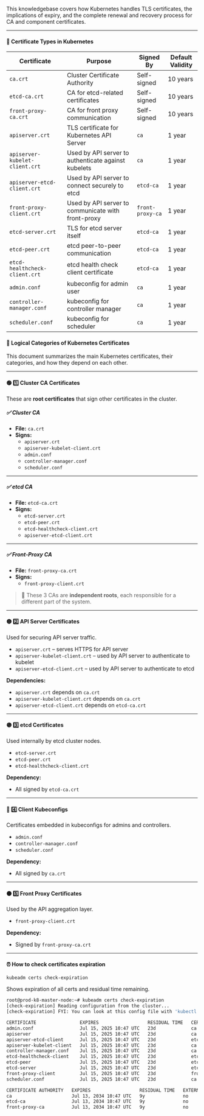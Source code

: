 This knowledgebase covers how Kubernetes handles TLS certificates, the implications of expiry, and the complete renewal and recovery process for CA and component certificates.

---

#### 📌 Certificate Types in Kubernetes

| Certificate                    | Purpose                                             | Signed By        | Default Validity |
| ------------------------------ | --------------------------------------------------- | ---------------- | ---------------- |
| `ca.crt`                       | Cluster Certificate Authority                       | Self-signed      | 10 years         |
| `etcd-ca.crt`                  | CA for etcd-related certificates                    | Self-signed      | 10 years         |
| `front-proxy-ca.crt`           | CA for front proxy communication                    | Self-signed      | 10 years         |
| `apiserver.crt`                | TLS certificate for Kubernetes API Server           | `ca`             | 1 year           |
| `apiserver-kubelet-client.crt` | Used by API server to authenticate against kubelets | `ca`             | 1 year           |
| `apiserver-etcd-client.crt`    | Used by API server to connect securely to etcd      | `etcd-ca`        | 1 year           |
| `front-proxy-client.crt`       | Used by API server to communicate with front-proxy  | `front-proxy-ca` | 1 year           |
| `etcd-server.crt`              | TLS for etcd server itself                          | `etcd-ca`        | 1 year           |
| `etcd-peer.crt`                | etcd peer-to-peer communication                     | `etcd-ca`        | 1 year           |
| `etcd-healthcheck-client.crt`  | etcd health check client certificate                | `etcd-ca`        | 1 year           |
| `admin.conf`                   | kubeconfig for admin user                           | `ca`             | 1 year           |
| `controller-manager.conf`      | kubeconfig for controller manager                   | `ca`             | 1 year           |
| `scheduler.conf`               | kubeconfig for scheduler                            | `ca`             | 1 year           |

#### 🎯 Logical Categories of Kubernetes Certificates

This document summarizes the main Kubernetes certificates, their categories, and how they depend on each other.

---

#### 🟢 1️⃣ Cluster CA Certificates

These are **root certificates** that sign other certificates in the cluster.

##### ✅ Cluster CA
- **File:** `ca.crt`
- **Signs:**
  - `apiserver.crt`
  - `apiserver-kubelet-client.crt`
  - `admin.conf`
  - `controller-manager.conf`
  - `scheduler.conf`

---

##### ✅ etcd CA
- **File:** `etcd-ca.crt`
- **Signs:**
  - `etcd-server.crt`
  - `etcd-peer.crt`
  - `etcd-healthcheck-client.crt`
  - `apiserver-etcd-client.crt`

---

##### ✅ Front-Proxy CA
- **File:** `front-proxy-ca.crt`
- **Signs:**
  - `front-proxy-client.crt`

> 📝 These 3 CAs are **independent roots**, each responsible for a different part of the system.

---

#### 🟡 2️⃣ API Server Certificates

Used for securing API server traffic.

- `apiserver.crt` – serves HTTPS for API server
- `apiserver-kubelet-client.crt` – used by API server to authenticate to kubelet
- `apiserver-etcd-client.crt` – used by API server to authenticate to etcd

**Dependencies:**
- `apiserver.crt` depends on `ca.crt`
- `apiserver-kubelet-client.crt` depends on `ca.crt`
- `apiserver-etcd-client.crt` depends on `etcd-ca.crt`

---

#### 🟣 3️⃣ etcd Certificates

Used internally by etcd cluster nodes.

- `etcd-server.crt`
- `etcd-peer.crt`
- `etcd-healthcheck-client.crt`

**Dependency:**
- All signed by `etcd-ca.crt`

---

#### 🔵 4️⃣ Client Kubeconfigs

Certificates embedded in kubeconfigs for admins and controllers.

- `admin.conf`
- `controller-manager.conf`
- `scheduler.conf`

**Dependency:**
- All signed by `ca.crt`

---

#### 🟠 5️⃣ Front Proxy Certificates

Used by the API aggregation layer.

- `front-proxy-client.crt`

**Dependency:**
- Signed by `front-proxy-ca.crt`


---

#### ⏰ How to check certificates expiration

```bash
kubeadm certs check-expiration
```

Shows expiration of all certs and residual time remaining.

```sh
root@prod-k8-master-node:~# kubeadm certs check-expiration
[check-expiration] Reading configuration from the cluster...
[check-expiration] FYI: You can look at this config file with 'kubectl -n kube-system get cm kubeadm-config -o yaml'

CERTIFICATE                EXPIRES                  RESIDUAL TIME   CERTIFICATE AUTHORITY   EXTERNALLY MANAGED
admin.conf                 Jul 15, 2025 10:47 UTC   23d             ca                      no
apiserver                  Jul 15, 2025 10:47 UTC   23d             ca                      no
apiserver-etcd-client      Jul 15, 2025 10:47 UTC   23d             etcd-ca                 no
apiserver-kubelet-client   Jul 15, 2025 10:47 UTC   23d             ca                      no
controller-manager.conf    Jul 15, 2025 10:47 UTC   23d             ca                      no
etcd-healthcheck-client    Jul 15, 2025 10:47 UTC   23d             etcd-ca                 no
etcd-peer                  Jul 15, 2025 10:47 UTC   23d             etcd-ca                 no
etcd-server                Jul 15, 2025 10:47 UTC   23d             etcd-ca                 no
front-proxy-client         Jul 15, 2025 10:47 UTC   23d             front-proxy-ca          no
scheduler.conf             Jul 15, 2025 10:47 UTC   23d             ca                      no

CERTIFICATE AUTHORITY   EXPIRES                  RESIDUAL TIME   EXTERNALLY MANAGED
ca                      Jul 13, 2034 10:47 UTC   9y              no
etcd-ca                 Jul 13, 2034 10:47 UTC   9y              no
front-proxy-ca          Jul 13, 2034 10:47 UTC   9y              no
```


